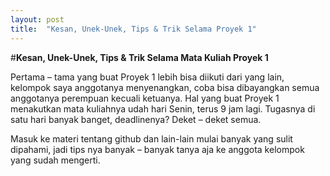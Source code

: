 ```yaml
---
layout: post
title:  "Kesan, Unek-Unek, Tips & Trik Selama Proyek 1"
---
```


#__Kesan, Unek-Unek, Tips & Trik Selama Mata Kuliah Proyek 1__

Pertama – tama yang buat Proyek 1 lebih bisa diikuti dari yang lain, kelompok saya anggotanya menyenangkan, coba bisa dibayangkan semua anggotanya perempuan kecuali ketuanya. Hal yang buat Proyek 1  menakutkan mata kuliahnya udah hari Senin, terus 9 jam lagi. Tugasnya di satu hari banyak banget, deadlinenya? Deket – deket semua. 

Masuk ke materi tentang github dan lain-lain mulai banyak yang sulit dipahami, jadi tips nya banyak – banyak tanya aja ke anggota kelompok yang sudah mengerti.
